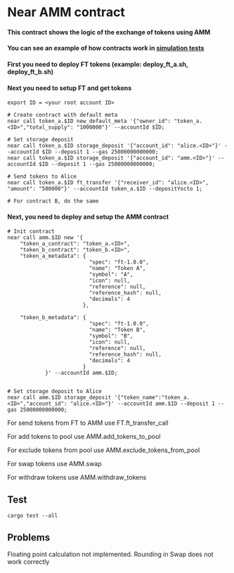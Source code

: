 # Near AMM contract

#### This contract shows the logic of the exchange of tokens using AMM
#### You can see an example of how contracts work in [simulation tests](tests/sim)

#### First you need to deploy FT tokens (example: deploy_ft_a.sh, deploy_ft_b.sh)

#### Next you need to setup FT and get tokens

```
export ID = <your root account ID>

# Create contract with default meta
near call token_a.$ID new_default_meta '{"owner_id": "token_a.<ID>","total_supply": "1000000"}' --accountId $ID;

# Set storage deposit
near call token_a.$ID storage_deposit '{"account_id": "alice.<ID>"}' --accountId $ID --deposit 1 --gas 25000000000000;
near call token_a.$ID storage_deposit '{"account_id": "amm.<ID>"}' --accountId $ID --deposit 1 --gas 25000000000000;

# Send tokens to Alice
near call token_a.$ID ft_transfer '{"receiver_id": "alice.<ID>", "amount": "500000"}' --accountId token_a.$ID --depositYocto 1;

# For contract B, do the same
```
#### Next, you need to deploy and setup the AMM contract

```
# Init contract 
near call amm.$ID new '{
    "token_a_contract": "token_a.<ID>",
    "token_b_contract": "token_b.<ID>",
    "token_a_metadata": {
                          "spec": "ft-1.0.0",
                          "name": "Token A",
                          "symbol": "A",
                          "icon": null,
                          "reference": null,
                          "reference_hash": null,
                          "decimals": 4
                        },

    "token_b_metadata": {
                          "spec": "ft-1.0.0",
                          "name": "Token B",
                          "symbol": "B",
                          "icon": null,
                          "reference": null,
                          "reference_hash": null,
                          "decimals": 4
                        }
            }' --accountId amm.$ID;


# Set storage deposit to Alice
near call amm.$ID storage_deposit '{"token_name":"token_a.<ID>","account_id": "alice.<ID>"}' --accountId amm.$ID --deposit 1 --gas 25000000000000;
```


For send tokens from FT to AMM use FT.ft_transfer_call

For add tokens to pool use AMM.add_tokens_to_pool

For exclude tokens from pool use AMM.exclude_tokens_from_pool

For swap tokens use AMM.swap

For withdraw tokens use AMM.withdraw_tokens


## Test
```
cargo test --all
```

## Problems
Floating point calculation not implemented. Rounding in Swap does not work correctly

